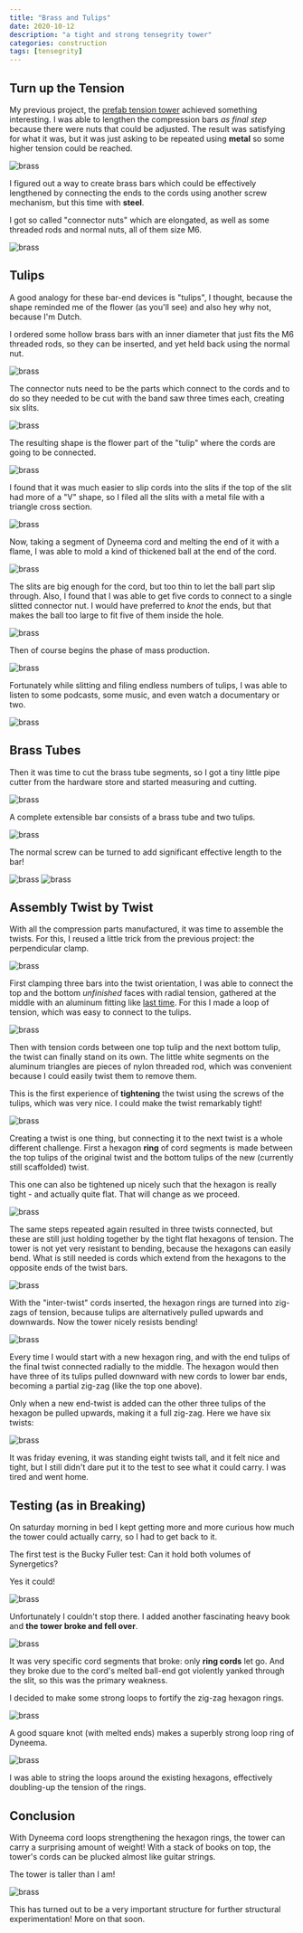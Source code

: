 ```yaml
---
title: "Brass and Tulips"
date: 2020-10-12
description: "a tight and strong tensegrity tower"
categories: construction
tags: [tensegrity]
---
```


## Turn up the Tension


My previous project, the [prefab tension tower](/construction/2020/08/10/prefab-tension-tower) achieved something interesting. I was able to lengthen the compression bars *as final step* because there were nuts that could be adjusted. The result was satisfying for what it was, but it was just asking to be repeated using **metal** so some higher tension could be reached.

![brass][brass-0]

I figured out a way to create brass bars which could be effectively lengthened by connecting the ends to the cords using another screw mechanism, but this time with **steel**.

I got so called "connector nuts" which are elongated, as well as some threaded rods and normal nuts, all of them size M6.

![brass][brass-a0]

## Tulips

A good analogy for these bar-end devices is "tulips", I thought, because the shape reminded me of the flower (as you'll see) and also hey why not, because I'm Dutch.

I ordered some hollow brass bars with an inner diameter that just fits the M6 threaded rods, so they can be inserted, and yet held back using the normal nut.

![brass][brass-a1]

The connector nuts need to be the parts which connect to the cords and to do so they needed to be cut with the band saw three times each, creating six slits.

![brass][brass-a2]

The resulting shape is the flower part of the "tulip" where the cords are going to be connected.

![brass][brass-a3]

I found that it was much easier to slip cords into the slits if the top of the slit had more of a "V" shape, so I filed all the slits with a metal file with a triangle cross section.

![brass][brass-a4]

Now, taking a segment of Dyneema cord and melting the end of it with a flame, I was able to mold a kind of thickened ball at the end of the cord. 

![brass][brass-a5]

The slits are big enough for the cord, but too thin to let the ball part slip through. Also, I found that I was able to get five cords to connect to a single slitted connector nut. I would have preferred to *knot* the ends, but that makes the ball too large to fit five of them inside the hole.

![brass][brass-a6]

Then of course begins the phase of mass production.

![brass][brass-a8]

Fortunately while slitting and filing endless numbers of tulips, I was able to listen to some podcasts, some music, and even watch a documentary or two. 

![brass][brass-a9]

## Brass Tubes

Then it was time to cut the brass tube segments, so I got a tiny little pipe cutter from the hardware store and started measuring and cutting.

![brass][brass-d1]

A complete extensible bar consists of a brass tube and two tulips.

![brass][brass-d2]

The normal screw can be turned to add significant effective length to the bar!

![brass][brass-d3]
![brass][brass-d4]

## Assembly Twist by Twist

With all the compression parts manufactured, it was time to assemble the twists. For this, I reused a little trick from the previous project: the perpendicular clamp.

![brass][brass-g0]

First clamping three bars into the twist orientation, I was able to connect the top and the bottom *unfinished* faces with radial tension, gathered at the middle with an aluminum fitting like [last time](/construction/2020/08/10/prefab-tension-tower). For this I made a loop of tension, which was easy to connect to the tulips.

![brass][brass-g1]

Then with tension cords between one top tulip and the next bottom tulip, the twist can finally stand on its own. The little white segments on the aluminum triangles are pieces of nylon threaded rod, which was convenient because I could easily twist them to remove them.

This is the first experience of **tightening** the twist using the screws of the tulips, which was very nice. I could make the twist remarkably tight!

![brass][brass-g2]

Creating a twist is one thing, but connecting it to the next twist is a whole different challenge. First a hexagon **ring** of cord segments is made between the top tulips of the original twist and the bottom tulips of the new (currently still scaffolded) twist.

This one can also be tightened up nicely such that the hexagon is really tight - and actually quite flat. That will change as we proceed.

![brass][brass-g3]

The same steps repeated again resulted in three twists connected, but these are still just holding together by the tight flat hexagons of tension. The tower is not yet very resistant to bending, because the hexagons can easily bend. What is still needed is cords which extend from the hexagons to the opposite ends of the twist bars.

![brass][brass-g4]

With the "inter-twist" cords inserted, the hexagon rings are turned into zig-zags of tension, because tulips are alternatively pulled upwards and downwards. Now the tower nicely resists bending!

![brass][brass-g5]

Every time I would start with a new hexagon ring, and with the end tulips of the final twist connected radially to the middle. The hexagon would then have three of its tulips pulled downward with new cords to lower bar ends, becoming a partial zig-zag (like the top one above).

Only when a new end-twist is added can the other three tulips of the hexagon be pulled upwards, making it a full zig-zag. Here we have six twists:

![brass][brass-g7]

It was friday evening, it was standing eight twists tall, and it felt nice and tight, but I still didn't dare put it to the test to see what it could carry. I was tired and went home.

## Testing (as in Breaking)

On saturday morning in bed I kept getting more and more curious how much the tower could actually carry, so I had to get back to it.

The first test is the Bucky Fuller test: Can it hold both volumes of Synergetics?

Yes it could!

![brass][brass-j1]

Unfortunately I couldn't stop there. I added another fascinating heavy book and **the tower broke and fell over**.

![brass][brass-j2]

It was very specific cord segments that broke: only **ring cords** let go.  And they broke due to the cord's melted ball-end got violently yanked through the slit, so this was the primary weakness.

I decided to make some strong loops to fortify the zig-zag hexagon rings.

![brass][brass-j3]

A good square knot (with melted ends) makes a superbly strong loop ring of Dyneema.

![brass][brass-j4]

I was able to string the loops around the existing hexagons, effectively doubling-up the tension of the rings.

## Conclusion

With Dyneema cord loops strengthening the hexagon rings, the tower can carry a surprising amount of weight!  With a stack of books on top, the tower's cords can be plucked almost like guitar strings.

The tower is taller than I am!

![brass][brass-z1]

This has turned out to be a very important structure for further structural experimentation! More on that soon.

[brass-0]: https://pretenst.com/images/2020-09/brass-0.jpg
[brass-a0]: https://pretenst.com/images/2020-09/brass-a0.jpg
[brass-a1]: https://pretenst.com/images/2020-09/brass-a1.jpg
[brass-a2]: https://pretenst.com/images/2020-09/brass-a2.jpg
[brass-a3]: https://pretenst.com/images/2020-09/brass-a3.jpg
[brass-a4]: https://pretenst.com/images/2020-09/brass-a4.jpg
[brass-a5]: https://pretenst.com/images/2020-09/brass-a5.jpg
[brass-a6]: https://pretenst.com/images/2020-09/brass-a6.jpg
[brass-a8]: https://pretenst.com/images/2020-09/brass-a8.jpg
[brass-a9]: https://pretenst.com/images/2020-09/brass-a9.jpg
[brass-d1]: https://pretenst.com/images/2020-09/brass-d1.jpg
[brass-d2]: https://pretenst.com/images/2020-09/brass-d2.jpg
[brass-d3]: https://pretenst.com/images/2020-09/brass-d3.jpg
[brass-d4]: https://pretenst.com/images/2020-09/brass-d4.jpg
[brass-g0]: https://pretenst.com/images/2020-09/brass-g0.jpg
[brass-g1]: https://pretenst.com/images/2020-09/brass-g1.jpg
[brass-g2]: https://pretenst.com/images/2020-09/brass-g2.jpg
[brass-g3]: https://pretenst.com/images/2020-09/brass-g3.jpg
[brass-g4]: https://pretenst.com/images/2020-09/brass-g4.jpg
[brass-g5]: https://pretenst.com/images/2020-09/brass-g5.jpg
[brass-g7]: https://pretenst.com/images/2020-09/brass-g7.jpg
[brass-j1]: https://pretenst.com/images/2020-09/brass-j1.jpg
[brass-j2]: https://pretenst.com/images/2020-09/brass-j2.jpg
[brass-j3]: https://pretenst.com/images/2020-09/brass-j3.jpg
[brass-j4]: https://pretenst.com/images/2020-09/brass-j4.jpg
[brass-z1]: https://pretenst.com/images/2020-09/brass-z1.jpg
